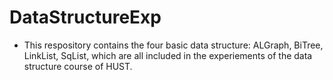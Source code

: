# DataStructureExp
- This respository contains the four basic data structure: ALGraph, BiTree, LinkList, SqList, which are all included in the experiements of the data structure course of HUST.

